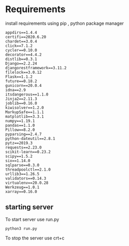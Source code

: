 # Requirements 
install requirements using pip , python package manager 
```
appdirs==1.4.4
certifi==2020.6.20
chardet==3.0.4
click==7.1.2
cycler==0.10.0
decorator==4.4.2
distlib==0.3.1
Django==2.2.24
djangorestframework==3.11.2
filelock==3.0.12
Flask==1.1.2
future==0.18.2
gunicorn==20.0.4
idna==2.9
itsdangerous==1.1.0
Jinja2==2.11.3
joblib==0.16.0
kiwisolver==1.2.0
MarkupSafe==1.1.1
matplotlib==3.3.1
numpy==1.19.1
pandas==1.1.0
Pillow==8.2.0
pyparsing==2.4.7
python-dateutil==2.8.1
pytz==2019.3
requests==2.23.0
scikit-learn==0.23.2
scipy==1.5.2
six==1.14.0
sqlparse==0.3.0
threadpoolctl==2.1.0
urllib3==1.26.5
validators==0.14.3
virtualenv==20.0.28
Werkzeug==1.0.1
xarray==0.16.0
```
## starting server 

To start server use run.py 

``` 
python3 run.py
```
To stop the server use crt+c 

